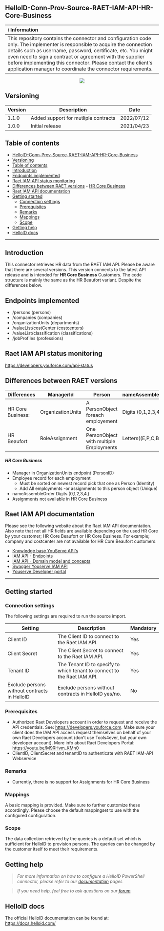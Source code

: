 ## HelloID-Conn-Prov-Source-RAET-IAM-API-HR-Core-Business

| :information_source: Information |
|:---------------------------|
| This repository contains the connector and configuration code only. The implementer is responsible to acquire the connection details such as username, password, certificate, etc. You might even need to sign a contract or agreement with the supplier before implementing this connector. Please contact the client's application manager to coordinate the connector requirements.       |

<p align="center">
  <img src="https://user-images.githubusercontent.com/69046642/170068731-d6609cc7-2b27-416c-bbf4-df65e5063a36.png">
</p>

## Versioning
| Version | Description | Date |
| - | - | - |
| 1.1.0   | Added support for mutliple contracts | 2022/07/12  |
| 1.0.0   | Initial release | 2021/04/23  |

## Table of contents
- [HelloID-Conn-Prov-Source-RAET-IAM-API-HR-Core-Business](#helloid-conn-prov-source-raet-iam-api-hr-core-business)
- [Versioning](#versioning)
- [Table of contents](#table-of-contents)
- [Introduction](#introduction)
- [Endpoints implemented](#endpoints-implemented)
- [Raet IAM API status monitoring](#raet-iam-api-status-monitoring)
- [Differences between RAET versions](#differences-between-raet-versions)
      - [HR Core Business](#hr-core-business)
- [Raet IAM API documentation](#raet-iam-api-documentation)
- [Getting started](#getting-started)
  - [Connection settings](#connection-settings)
  - [Prerequisites](#prerequisites)
  - [Remarks](#remarks)
  - [Mappings](#mappings)
  - [Scope](#scope)
- [Getting help](#getting-help)
- [HelloID docs](#helloid-docs)

---

## Introduction

This connector retrieves HR data from the RAET IAM API. Please be aware that there are several versions. This version connects to the latest API release and is intended for **HR Core Business** Customers. The code structure is mainly the same as the HR Beaufort variant. Despite the differences below.


## Endpoints implemented

- /persons (persons)
- /companies (companies)
- /organizationUnits (departments)
- /valueList/costCenter (costcenters)
- /valueList/classification (classifications)
- /jobProfiles (professions)

## Raet IAM API status monitoring
https://developers.youforce.com/api-status

## Differences between RAET versions
|  Differences | ManagerId  |  Person | nameAssembleOrder  | Assignments |
|---|---|---|---|---|
| HR Core Business:   |OrganizationUnits      |  A PersonObject foreach employement    |  Digits (0,1,2,3,4,)     | Not Supported  |
| HR Beaufort  | RoleAssignment        | One PersonObject with multiple Employments  | Letters((E,P,C,B,D)     | Available  |
##### HR Core Business
- Manager in OrganizationUnits endpoint (PersonID)
- Employee record for each employment
  - Must be sorted on newest record pick that one as Person (Identity)
  - Add All employments -or assignments to this person object (Unique)
- nameAssembleOrder   Digits (0,1,2,3,4,)
- Assignments not available in HR Core Business 


## Raet IAM API documentation
Please see the following website about the Raet IAM API documentation. Also note that not all HR fields are available depending on the used HR Core by your customer; HR Core Beaufort or HR Core Business. For example; company and costcenter are not available for HR Core Beaufort customers.
- [Knowledge base YouServe API's](https://community.visma.com/t5/Knowledge-base-YouServe-API-s/tkb-p/nl_ys_YouServe_API_knowledge_base/label-name/IAM%20API)
- [IAM API - Endpoints](https://community.visma.com/t5/Knowledge-base-YouServe-API-s/IAM-API-Endpoints/ta-p/472228#toc-hId-980280917)
- [IAM API - Domain model and concepts](https://community.visma.com/t5/Knowledge-base-YouServe-API-s/IAM-API-Domain-model-and-concepts/ta-p/472255)
- [Swagger Youserve IAM API](https://youserve-domain-api.github.io/SwaggerUI/iamapi.html)
- [Youserve Developer portal](https://developers.youserve.nl/)


---

## Getting started
### Connection settings
The following settings are required to run the source import.

| Setting                                       | Description                                                               | Mandatory   |
| --------------------------------------------- | ------------------------------------------------------------------------- | ----------- |
| Client ID                                     | The Client ID to connect to the Raet IAM API.                             | Yes         |
| Client Secret                                 | The Client Secret to connect to the Raet IAM API.                         | Yes         |
| Tenant ID                                     | The Tenant ID to specify to which tenant to connect to the Raet IAM API.  | Yes         |
| Exclude persons without contracts in HelloID  | Exclude persons without contracts in HelloID yes/no.                      | No          |

### Prerequisites
 - Authorized Raet Developers account in order to request and receive the API credentials. See: https://developers.youforce.com. Make sure your client does the IAM API access request themselves on behalf of your own Raet Developers account (don't use Tools4ever, but your own developer account). More info about Raet Developers Portal: https://youtu.be/M9RHvm_KMh0
- ClientID, ClientSecret and tenantID to authenticate with RAET IAM-API Webservice

### Remarks
 - Currently, there is no support for Assignments for HR Core Business

### Mappings
A basic mapping is provided. Make sure to further customize these accordingly.
Please choose the default mappingset to use with the configured configuration.

### Scope
The data collection retrieved by the queries is a default set which is sufficient for HelloID to provision persons.
The queries can be changed by the customer itself to meet their requirements.

## Getting help
> _For more information on how to configure a HelloID PowerShell connector, please refer to our [documentation](https://docs.helloid.com/hc/en-us/articles/360012558020-Configure-a-custom-PowerShell-target-system) pages_

> _If you need help, feel free to ask questions on our [forum](https://forum.helloid.com)_

## HelloID docs
The official HelloID documentation can be found at: https://docs.helloid.com/